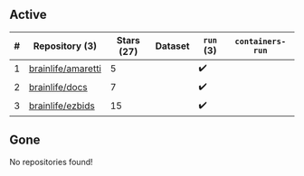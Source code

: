 ## Active
| # | Repository (3) | Stars (27) | Dataset | `run` (3) | `containers-run` |
| --- | --- | --- | --- | --- | --- |
| 1 | [brainlife/amaretti](https://github.com/brainlife/amaretti) | 5 |  | :heavy_check_mark: |  |
| 2 | [brainlife/docs](https://github.com/brainlife/docs) | 7 |  | :heavy_check_mark: |  |
| 3 | [brainlife/ezbids](https://github.com/brainlife/ezbids) | 15 |  | :heavy_check_mark: |  |

## Gone
No repositories found!
